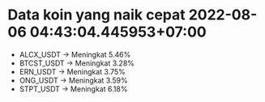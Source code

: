 # Data koin yang naik cepat 2022-08-06 04:43:04.445953+07:00

* ALCX_USDT -> Meningkat 5.46%
* BTCST_USDT -> Meningkat 3.28%
* ERN_USDT -> Meningkat 3.75%
* ONG_USDT -> Meningkat 3.59%
* STPT_USDT -> Meningkat 6.18%

